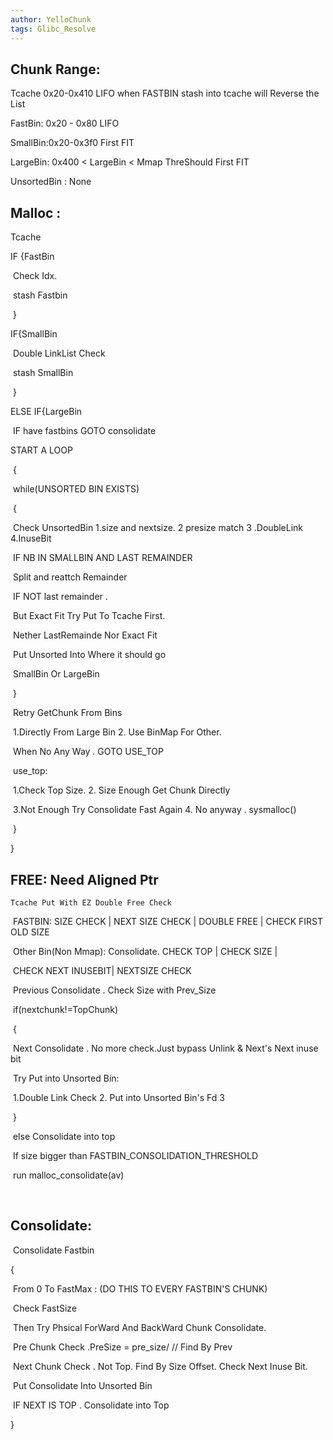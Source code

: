 ```yaml
---
author: YelloChunk
tags: Glibc_Resolve
---
```


## Chunk Range:

Tcache  0x20-0x410       LIFO         when FASTBIN stash into tcache will Reverse the List

FastBin: 0x20 - 0x80    	LIFO

SmallBin:0x20-0x3f0		First FIT

LargeBin: 0x400 < LargeBin < Mmap ThreShould         First FIT

UnsortedBin : None



## Malloc :

  Tcache   

  IF {FastBin

​	 		Check Idx.

​				stash Fastbin

​		}

  IF{SmallBin

​			 Double LinkList Check

​			  stash SmallBin

​		}

 ELSE IF{LargeBin

​	IF have fastbins  GOTO consolidate

START A LOOP

​	{

​		while(UNSORTED BIN EXISTS)

​		{

​			Check UnsortedBin 1.size and nextsize. 2 presize match 3 .DoubleLink 4.InuseBit

​					 IF NB IN SMALLBIN AND LAST REMAINDER

​							Split and reattch Remainder

​					IF NOT last remainder . 

​							But Exact Fit Try Put To Tcache First.

​					Nether LastRemainde Nor Exact Fit

​							Put Unsorted Into Where it should go

​									SmallBin Or LargeBin

​		}

​				Retry GetChunk From Bins

​							1.Directly From Large Bin   2. Use BinMap For Other.

​				When No Any Way . GOTO USE_TOP

​						use_top:

​								1.Check Top Size.  2. Size Enough Get Chunk Directly 

​								3.Not Enough Try Consolidate Fast Again 4. No anyway . sysmalloc()		

​	}																						

}		

## FREE:   Need Aligned Ptr

 	Tcache Put With EZ Double Free Check

​	  FASTBIN: SIZE CHECK  | NEXT SIZE CHECK |  DOUBLE FREE |  CHECK FIRST OLD SIZE

​	  Other Bin(Non Mmap): Consolidate. CHECK TOP | CHECK SIZE | 

​											CHECK NEXT INUSEBIT| NEXTSIZE CHECK 

​					Previous Consolidate . Check Size with Prev_Size

​					if(nextchunk!=TopChunk)

​							{

​								Next Consolidate  .  No more check.Just bypass Unlink & Next's Next inuse bit

​	  							Try Put into Unsorted Bin:

​									1.Double Link Check  2. Put into Unsorted Bin's Fd  3

​							}

​					else Consolidate into top

​					If size bigger than FASTBIN_CONSOLIDATION_THRESHOLD 

​									run malloc_consolidate(av)

​					

## Consolidate:

​	Consolidate Fastbin

{

​		From 0 To FastMax :  (DO THIS TO EVERY FASTBIN'S CHUNK)

​			Check FastSize

​					Then Try Phsical  ForWard And BackWard Chunk Consolidate.

​									Pre Chunk Check .PreSize = pre_size/ // Find By Prev

​									Next Chunk Check . Not Top.   Find By  Size Offset. Check Next Inuse Bit.

​					Put Consolidate Into Unsorted Bin														

​		 		IF NEXT IS TOP . Consolidate into Top

}


